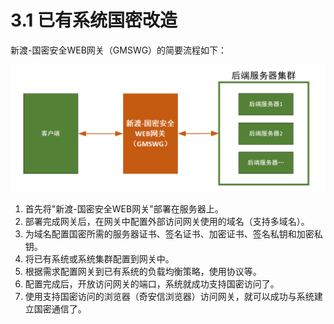 # 3.1 已有系统国密改造

新渡-国密安全WEB网关（GMSWG）的简要流程如下：

![image-20220615150444723](../image/image-20220615150444723.png ':size=75%')

1. 首先将"新渡-国密安全WEB网关"部署在服务器上。
2. 部署完成网关后，在网关中配置外部访问网关使用的域名（支持多域名）。
3. 为域名配置国密所需的服务器证书、签名证书、加密证书、签名私钥和加密私钥。
4. 将已有系统或系统集群配置到网关中。
5. 根据需求配置网关到已有系统的负载均衡策略，使用协议等。
6. 配置完成后，开放访问网关的端口，系统就成功支持国密访问了。
7. 使用支持国密访问的浏览器（奇安信浏览器）访问网关，就可以成功与系统建立国密通信了。
